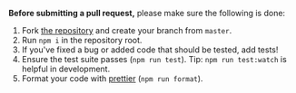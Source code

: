 **Before submitting a pull request,** please make sure the following is done:

1. Fork [the repository](https://github.com/xobotyi/react-ez-dropdown) and create your branch from `master`.
2. Run `npm i` in the repository root.
3. If you've fixed a bug or added code that should be tested, add tests!
4. Ensure the test suite passes (`npm run test`). Tip: `npm run test:watch` is helpful in development.
5. Format your code with [prettier](https://github.com/prettier/prettier) (`npm run format`).
